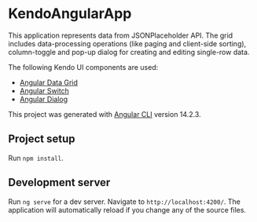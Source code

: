 # KendoAngularApp

This application represents data from JSONPlaceholder API. The grid includes data-processing operations (like paging and client-side sorting), column-toggle and pop-up dialog for creating and editing single-row data.

The following Kendo UI components are used:
- [Angular Data Grid](https://www.telerik.com/kendo-angular-ui/components/grid/)
- [Angular Switch](https://www.telerik.com/kendo-angular-ui/components/inputs/switch/)
- [Angular Dialog](https://www.telerik.com/kendo-angular-ui/components/dialogs/dialog/)

This project was generated with [Angular CLI](https://github.com/angular/angular-cli) version 14.2.3.

## Project setup

Run `npm install`.

## Development server

Run `ng serve` for a dev server. Navigate to `http://localhost:4200/`. The application will automatically reload if you change any of the source files.